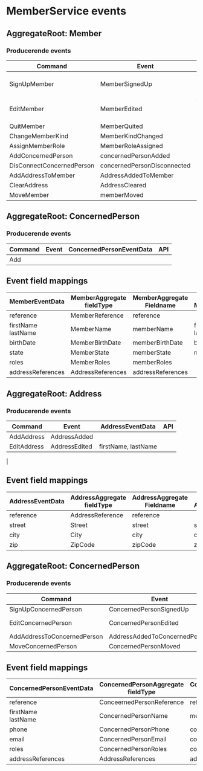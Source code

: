 # MemberService events

## AggregateRoot: Member

### Producerende events
| Command | Event | MemberEventData | API |
|---------|-------|--------|-----|
| SignUpMember | MemberSignedUp | firstName, lastName, birthDate, state |
| EditMember | MemberEdited | firstName, lastName, birthDate |
| QuitMember | MemberQuited | |
| ChangeMemberKind | MemberKindChanged | memberKind | 
| AssignMemberRole | MemberRoleAssigned |
| AddConcernedPerson | concernedPersonAdded |
| DisConnectConcernedPerson | concernedPersonDisconnected
| AddAddressToMember | AddressAddedToMember |
| ClearAddress | AddressCleared |
| MoveMember | memberMoved |

## AggregateRoot: ConcernedPerson

### Producerende events
| Command | Event | ConcernedPersonEventData | API |
|---------|-------|--------|-----|
| Add

## Event field mappings

| MemberEventData | MemberAggregate<br>fieldType | MemberAggregate<br>Fieldname | Rest<br>MemberData | CQRS |
|--------------| --------- | -------- | ----- | ----- |
| reference | MemberReference | reference | | id |
| firstName<br>lastName | MemberName | memberName | firstName, lastName |
| birthDate | MemberBirthDate | memberBirthDate | birthDate |
| state | MemberState | memberState | memberState |
| roles | MemberRoles | memberRoles |
| addressReferences | AddressReferences | addressReferences |  |  | 

## AggregateRoot: Address

### Producerende events
| Command | Event | AddressEventData | API |
|---------|-------|--------|-----|
| AddAddress | AddressAdded |
| EditAddress | AddressEdited | firstName, lastName |
|

## Event field mappings

| AddressEventData | AddressAggregate<br>fieldType | AddressAggregate<br>Fieldname | Rest<br>AddressData | CQRS |
|--------------| --------- | -------- | ----- | ----- |
| reference | AddressReference | reference | | id |
| street | Street | street | street | street | 
| city | City | city | city | city |
| zip | ZipCode | zipCode | zipCode | zipCode |

## AggregateRoot: ConcernedPerson

### Producerende events
| Command | Event | PlayerEventData | API |
|---------|-------|--------|-----|
| SignUpConcernedPerson | ConcernedPersonSignedUp |
| EditConcernedPerson | ConcernedPersonEdited | firstName, lastName |
| AddAddressToConcernedPerson | AddressAddedToConcernedPerson |
| MoveConcernedPerson | ConcernedPersonMoved |

## Event field mappings

| ConcernedPersonEventData | ConcernedPersonAggregate<br>fieldType | ConcernedPersonAggregate<br>Fieldname | Rest<br>ConcernedPersonData | CQRS |
|--------------| --------- | -------- | ----- | ----- |
| reference | ConceernedPersonReference | reference | | id |
| firstName<br>lastName | ConcernedPersonName | memberName | | firstName, lastName |
| phone | ConcernedPersonPhone | concernedPersonPhone |
| email | ConcernedPersonEmail | concernedPersonEmail |
| roles | ConcernedPersonRoles | concernedPersonRoles |
| addressReferences | AddressReferences | addressReferences |  |  | 


